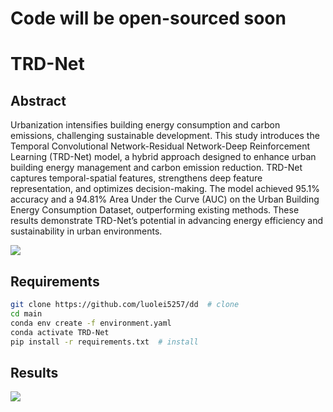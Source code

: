 # Code will be open-sourced soon

# TRD-Net

## Abstract
Urbanization intensifies building energy consumption and carbon emissions, challenging
sustainable development. This study introduces the Temporal Convolutional
Network-Residual Network-Deep Reinforcement Learning (TRD-Net) model, a hybrid
approach designed to enhance urban building energy management and carbon emission
reduction. TRD-Net captures temporal-spatial features, strengthens deep feature
representation, and optimizes decision-making. The model achieved 95.1% accuracy and
a 94.81% Area Under the Curve (AUC) on the Urban Building Energy Consumption
Dataset, outperforming existing methods. These results demonstrate TRD-Net’s
potential in advancing energy efficiency and sustainability in urban environments.

![](https://github.com/luolei5257/dd/blob/main/figure/over1131.jpg)

## Requirements
```bash
git clone https://github.com/luolei5257/dd  # clone
cd main
conda env create -f environment.yaml
conda activate TRD-Net
pip install -r requirements.txt  # install
```
## Results

![](https://github.com/luolei5257/dd/blob/main/figure/table.jpg)
